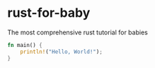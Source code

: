 # rust-for-baby
The most comprehensive rust tutorial for babies 

```rust
fn main() {
    println!("Hello, World!");
}
```
